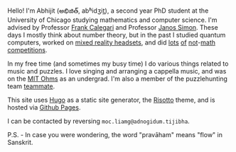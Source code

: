 Hello! I'm Abhijit (అభిజిత్, abʱidʒit̪), a second year PhD student at the University of Chicago
studying mathematics and computer science. I'm advised by 
Professor [Frank Calegari](https://math.uchicago.edu/~fcale/)
and Professor [Janos Simon](http://people.cs.uchicago.edu/~simon/). 
These days I mostly think about number theory, but in the past 
I studied quantum computers,
worked on [mixed reality headsets](https://www.meta.com/quest/quest-pro/), 
and did [lots](https://www.ibo-info.org/en/)
[of](https://science.osti.gov/wdts/nsb)
[not](https://nacloweb.org/)-[math](https://www.acs.org/education/students/highschool/olympiad.html)
[competitions](https://www.soinc.org/).


In my free time (and sometimes my busy time) I do various things related to music and puzzles.
I love singing and arranging a cappella music, and 
was on the [MIT Ohms](https://www.instagram.com/mitohms/?hl=en) as an undergrad.
I'm also a member of the puzzlehunting team 
[teammate](https://www.puzzles.wiki/wiki/Teammate). 


This site uses [Hugo](https://gohugo.io/) as a static site generator,
the [Risotto](https://github.com/joeroe/risotto) theme, and is hosted via
[Github Pages](https://pages.github.com/). 


I can be contacted by reversing ``moc.liamg@adnogidum.tijibha``. 


P.S. - In case you were wondering, the word "pravāham" means "flow"
in Sanskrit. 
